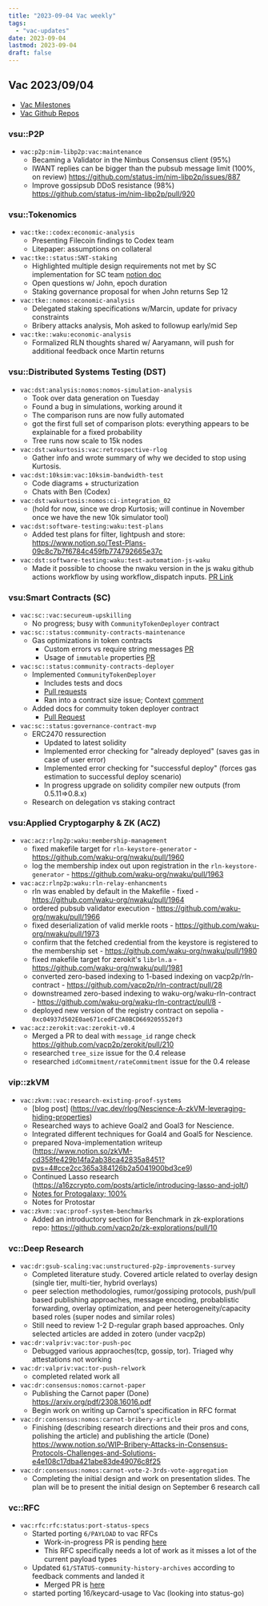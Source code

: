 ```yaml
---
title: "2023-09-04 Vac weekly"
tags:
  - "vac-updates"
date: 2023-09-04
lastmod: 2023-09-04
draft: false
---
```


## Vac 2023/09/04

* [Vac Milestones](https://www.notion.so/Vac-Roadmap-907df7eeac464143b00c6f49a20bb632)
* [Vac Github Repos](https://www.notion.so/Vac-Repositories-75f7feb3861048f897f0fe95ead08b06)

### vsu::P2P

- `vac:p2p:nim-libp2p:vac:maintenance`
  - Becaming a Validator in the Nimbus Consensus client (95%)
  - IWANT replies can be bigger than the pubsub message limit (100%, on review) https://github.com/status-im/nim-libp2p/issues/887
  - Improve gossipsub DDoS resistance (98%) https://github.com/status-im/nim-libp2p/pull/920

### vsu::Tokenomics

- `vac:tke::codex:economic-analysis`
  - Presenting Filecoin findings to Codex team
  - Litepaper: assumptions on collateral
- `vac:tke::status:SNT-staking`
  - Highlighted multiple design requirements not met by SC implementation for SC team [notion doc](https://www.notion.so/Implementing-SNT-Staking-Contract-Issues-Differences-2de74e7c19124e78b1c9490300a84422)
  - Open questions w/ John, epoch duration
  - Staking governance proposal for when John returns Sep 12
- `vac:tke::nomos:economic-analysis`
  - Delegated staking specifications w/Marcin, update for privacy constraints
  - Bribery attacks analysis, Moh asked to followup early/mid Sep
- `vac:tke::waku:economic-analysis`
  - Formalized RLN thoughts shared w/ Aaryamann, will push for additional feedback once Martin returns

### vsu::Distributed Systems Testing (DST)

- `vac:dst:analysis:nomos:nomos-simulation-analysis`
    - Took over data generation on Tuesday
    - Found a bug in simulations, working around it
    - The comparison runs are now fully automated
    - got the first full set of comparison plots: everything appears to be explainable for a fixed probability
    - Tree runs now scale to 15k nodes
- `vac:dst:wakurtosis:vac:retrospective-rlog`
    - Gather info and wrote summary of why we decided to stop using Kurtosis.
- `vac:dst:10ksim:vac:10ksim-bandwidth-test`
    - Code diagrams + structurization
    - Chats with Ben (Codex)
- `vac:dst:wakurtosis:nomos:ci-integration_02`
    - (hold for now, since we drop Kurtosis; will continue in November once we have the new 10k simulator tool)
- `vac:dst:software-testing:waku:test-plans`
    - Added test plans for filter, lightpush and store: https://www.notion.so/Test-Plans-09c8c7b7f6784c459fb774792665e37c
- `vac:dst:software-testing:waku:test-automation-js-waku`
    - Made it possible to choose the nwaku version in the js waku github actions workflow by using workflow_dispatch inputs. [PR Link](https://github.com/waku-org/js-waku/pull/1510)

### vsu:Smart Contracts (SC)

- `vac:sc::vac:secureum-upskilling`
    - No progress; busy with `CommunityTokenDeployer` contract
- `vac:sc::status:community-contracts-maintenance`
    - Gas optimizations in token contracts
        - Custom errors vs require string messages [PR](https://github.com/status-im/communities-contracts/pull/3)
        - Usage of `immutable` properties [PR](https://github.com/status-im/communities-contracts/pull/5)
- `vac:sc::status:community-contracts-deployer`
    - Implemented `CommunityTokenDeployer`
        - Includes tests and docs
        - [Pull requests](https://github.com/status-im/communities-contracts/pull/2)
        - Ran into a contract size issue; Context [comment](https://github.com/status-im/communities-contracts/pull/2#issuecomment-1705063304)
    - Added docs for commuity token deployer contract
        - [Pull Request](https://github.com/status-im/communities-contracts/pull/4)
- `vac:sc::status:governance-contract-mvp`
  - ERC2470 ressurection
      - Updated to latest solidity
      - Implemented error checking for "already deployed" (saves gas in case of user error)
      - Implemented error checking for "successful deploy" (forces gas estimation to successful deploy scenario)
      - In progress upgrade on solidity compiler new outputs (from 0.5.11=>0.8.x)
  - Research on delegation vs staking contract

### vsu:Applied Cryptogarphy & ZK (ACZ)

- `vac:acz:rlnp2p:waku:membership-management`
    - fixed makefile target for `rln-keystore-generator` - https://github.com/waku-org/nwaku/pull/1960
    - log the membership index out upon registration in the `rln-keystore-generator` - https://github.com/waku-org/nwaku/pull/1963
- `vac:acz:rlnp2p:waku:rln-relay-enhancments`
    - rln was enabled by default in the Makefile - fixed - https://github.com/waku-org/nwaku/pull/1964
    - ordered pubsub validator execution - https://github.com/waku-org/nwaku/pull/1966 
    - fixed deserialization of valid merkle roots - https://github.com/waku-org/nwaku/pull/1973
    - confirm that the fetched credential from the keystore is registered to the membership set - https://github.com/waku-org/nwaku/pull/1980
    - fixed makefile target for zerokit's `librln.a` - https://github.com/waku-org/nwaku/pull/1981
    - converted zero-based indexing to 1-based indexing on vacp2p/rln-contract - https://github.com/vacp2p/rln-contract/pull/28
    - downstreamed zero-based indexing to waku-org/waku-rln-contract - https://github.com/waku-org/waku-rln-contract/pull/8 - 
    - deployed new version of the registry contract on sepolia - `0xc04937d502E0ae671cedFC2A0BCD6692055520f3` 
- `vac:acz:zerokit:vac:zerokit-v0.4`
    - Merged a PR to deal with `message_id` range check https://github.com/vacp2p/zerokit/pull/210
    - researched `tree_size` issue for the 0.4 release
    - researched `idCommitment/rateCommitment` issue for the 0.4 release

### vip::zkVM

- `vac:zkvm::vac:research-existing-proof-systems`
    - [blog post] (https://vac.dev/rlog/Nescience-A-zkVM-leveraging-hiding-properties)
    - Researched ways to achieve Goal2 and Goal3 for Nescience.
    - Integrated different techniques for Goal4 and Goal5 for Nescience.
    - prepared Nova-implementation writeup (https://www.notion.so/zkVM-cd358fe429b14fa2ab38ca42835a8451?pvs=4#cce2cc365a384126b2a5041900bd3ce9)
    - Continued Lasso research (https://a16zcrypto.com/posts/article/introducing-lasso-and-jolt/)
    - [Notes for Protogalaxy; 100%](https://www.notion.so/zkVM-cd358fe429b14fa2ab38ca42835a8451?pvs=4#31b80e44529e4f3c80991e4a67afed3c)
    - Notes for Protostar
- `vac:zkvm::vac:proof-system-benchmarks`
    - Added an introductory section for Benchmark in zk-explorations repo: https://github.com/vacp2p/zk-explorations/pull/10

### vc::Deep Research

- `vac:dr:gsub-scaling:vac:unstructured-p2p-improvements-survey`
  - Completed literature study. Covered article related to overlay design (single tier, multi-tier, hybrid overlays)
  - peer selection methodologies, rumor/gossiping protocols, push/pull based publishing approaches, message encoding, probablistic forwarding, overlay optimization, and peer heterogeneity/capacity based roles (super nodes and similar roles)
  - Still need to review 1-2 D-regular graph based approaches. Only selected articles are added in  zotero (under vacp2p)
- `vac:dr:valpriv:vac:tor-push-poc`
    - Debugged various appraoches(tcp, gossip, tor). Triaged why attestations not working
- `vac:dr:valpriv:vac:tor-push-relwork`
    - completed related work all
- `vac:dr:consensus:nomos:carnot-paper`
   - Publishing the Carnot paper (Done) https://arxiv.org/pdf/2308.16016.pdf
   - Begin work on writing up Carnot's specification in RFC format
-  `vac:dr:consensus:nomos:carnot-bribery-article`
   - Finishing (describing research directions and their pros and cons, polishing the article) and publishing the article (Done) https://www.notion.so/WIP-Bribery-Attacks-in-Consensus-Protocols-Challenges-and-Solutions-e4e108c17dba421abe83de49076c8f25
- `vac:dr:consensus:nomos:carnot-vote-2-3rds-vote-aggregation`
   - Completing the initial design and work on presentation slides. The plan will be to present the initial design on September 6 research call

### vc::RFC

- `vac:rfc:rfc:status:port-status-specs`
    - Started porting `6/PAYLOAD` to vac RFCs
      - Work-in-progress PR is pending [here](https://github.com/vacp2p/rfc/pull/612) 
      - This RFC specifically needs a lot of work as it misses a lot of the current payload types
    - Updated `61/STATUS-community-history-archives` according to feedback comments and landed it
      - Merged PR is [here](https://github.com/vacp2p/rfc/pull/610)
    - started porting 16/keycard-usage to Vac (looking into status-go)

